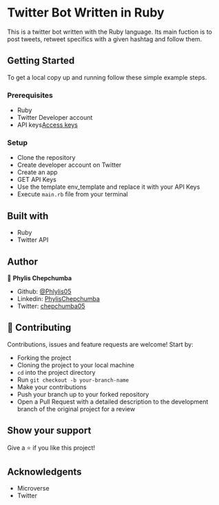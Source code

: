 # Twitter Bot Written in Ruby

This is a twitter bot written with the Ruby language. Its main fuction is to post tweets, retweet specifics with a given hashtag and follow them.

## Getting Started

To get a local copy up and running follow these simple example steps.

### Prerequisites

- Ruby
- Twitter Developer account
- API keys[Access keys](https://developer.twitter.com/en/apply-for-access)

### Setup

- Clone the repository
- Create developer account on Twitter
- Create an app
- GET API Keys
- Use the template env_template and replace it with your API Keys
- Execute `main.rb` file from your terminal

## Built with

- Ruby
- Twitter API

## Author

👤 **Phylis Chepchumba**

- Github: [@Phlylis05](https://github.com/phlylis05)
- Linkedin: [PhylisChepchumba](https://linkedin.com/PhylisChepchumba)
- Twitter: [chepchumba05](https://twitter.com/chepchumba05)

## 🤝 Contributing

Contributions, issues and feature requests are welcome! Start by:

- Forking the project
- Cloning the project to your local machine
- `cd` into the project directory
- Run `git checkout -b your-branch-name`
- Make your contributions
- Push your branch up to your forked repository
- Open a Pull Request with a detailed description to the development branch of the original project for a review

## Show your support

Give a ⭐️ if you like this project!

## Acknowledgents

- Microverse
- Twitter